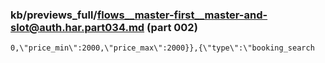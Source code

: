 ### kb/previews_full/flows__master-first__master-and-slot@auth.har.part034.md (part 002)

```md
0,\"price_min\":2000,\"price_max\":2000}},{\"type\":\"booking_search
```

```

